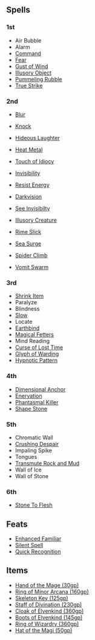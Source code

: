 ## Spells

### 1st

- Air Bubble
- Alarm
- [Command](https://2e.aonprd.com/Spells.aspx?ID=45)
- [Fear](https://pf2.d20pfsrd.com/spell/fear/)
- [Gust of Wind](https://pf2.d20pfsrd.com/spell/gust-of-wind/)
- [Illusory Object](https://pf2.d20pfsrd.com/spell/illusory-object)
- [Pummeling Rubble](https://2e.aonprd.com/Spells.aspx?ID=708)
- [True Strike](https://pf2.d20pfsrd.com/spell/true-strike/)

### 2nd


- [Blur](https://pf2.d20pfsrd.com/spell/blur/)
- [Knock](https://pf2.d20pfsrd.com/spell/knock/)
- [Hideous Laughter](https://pf2.d20pfsrd.com/spell/hideous-laughter/)
- [Heat Metal](https://pf2.d20pfsrd.com/spell/heat-metal/)
- [Touch of Idiocy](https://2e.aonprd.com/Spells.aspx?ID=341)
- [Invisibility](https://pf2.d20pfsrd.com/spell/invisibility/)
- [Resist Energy](https://pf2.d20pfsrd.com/spell/resist-energy/)
- [Darkvision](https://pf2.d20pfsrd.com/spell/darkvision/)
- [See Invisibilty](https://pf2.d20pfsrd.com/spell/see-invisibility/)

- [Illusory Creature](https://2e.aonprd.com/Spells.aspx?ID=158)
- [Rime Slick](https://pf2.d20pfsrd.com/spell/rime-slick/)
- [Sea Surge](https://pf2.d20pfsrd.com/spell/sea-surge/)
- [Spider Climb](https://pf2.d20pfsrd.com/spell/spider-climb/)
- [Vomit Swarm](https://pf2.d20pfsrd.com/spell/vomit-swarm/)

### 3rd

- [Shrink Item](https://pf2.d20pfsrd.com/spell/shrink-item/)
- Paralyze
- Blindness
- [Slow](https://pf2.d20pfsrd.com/spell/slow/)
- Locate
- [Earthbind](https://pf2.d20pfsrd.com/spell/earthbind/)
- [Magical Fetters](https://2e.aonprd.com/Spells.aspx?ID=821)
- Mind Reading
- [Curse of Lost Time](http://2e.aonprd.com/Spells.aspx?ID=683)
- [Glyph of Warding](https://pf2.d20pfsrd.com/spell/glyph-of-warding/)
- [Hypnotic Pattern](https://pf2.d20pfsrd.com/spell/hypnotic-pattern)

### 4th

- [Dimensional Anchor](https://pf2.d20pfsrd.com/spell/dimensional-anchor/)
- [Enervation](https://pf2.d20pfsrd.com/spell/enervation/)
- [Phantasmal Killer](https://pf2.d20pfsrd.com/spell/phantasmal-killer/)
- [Shape Stone](https://pf2.d20pfsrd.com/spell/shape-stone/)

### 5th

- Chromatic Wall
- [Crushing Despair](https://pf2.d20pfsrd.com/spell/crushing-despair/)
- Impaling Spike
- Tongues
- [Transmute Rock and Mud](https://pf2.d20pfsrd.com/spell/transmute-rock-and-mud/)
- Wall of Ice
- Wall of Stone

### 6th

- [Stone To Flesh](https://pf2.d20pfsrd.com/spell/stone-to-flesh/)

## Feats

- [Enhanced Familiar](https://2e.aonprd.com/Feats.aspx?ID=318)
- [Silent Spell](https://2e.aonprd.com/Feats.aspx?ID=644)
- [Quick Recognition](https://pf2.d20pfsrd.com/feat/quick-recognition/)

## Items

- [Hand of the Mage (30gp)](https://2e.aonprd.com/Equipment.aspx?ID=440)
- [Ring of Minor Arcana (160gp)](https://2e.aonprd.com/Equipment.aspx?ID=478)
- [Skeleton Key (125gp)](https://2e.aonprd.com/Equipment.aspx?ID=266)
- [Staff of Divination (230gp)](https://2e.aonprd.com/Equipment.aspx?ID=353)
- [Cloak of Elvenkind (360gp)](https://2e.aonprd.com/Equipment.aspx?ID=424)
- [Boots of Elvenkind (145gp)](https://2e.aonprd.com/Equipment.aspx?ID=413)
- [Ring of Wizardry (360gp)](https://2e.aonprd.com/Equipment.aspx?ID=462)
- [Hat of the Magi (50gp)](https://2e.aonprd.com/Equipment.aspx?ID=443)
